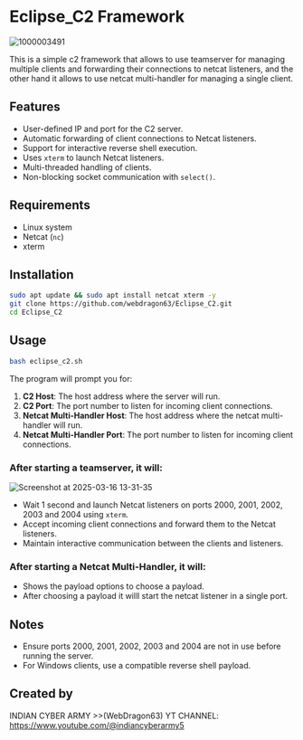 # Eclipse_C2 Framework
![1000003491](https://github.com/user-attachments/assets/acda833e-d678-422a-87d0-6a290eefd5c1)


This is a simple c2 framework that allows to use teamserver for managing multiple clients and forwarding their connections to netcat listeners, and the other hand it allows to use netcat multi-handler for managing a single client. 

## Features
- User-defined IP and port for the C2 server.
- Automatic forwarding of client connections to Netcat listeners.
- Support for interactive reverse shell execution.
- Uses `xterm` to launch Netcat listeners.
- Multi-threaded handling of clients.
- Non-blocking socket communication with `select()`.

## Requirements
- Linux system
- Netcat (`nc`)
- xterm

## Installation
```sh
sudo apt update && sudo apt install netcat xterm -y
git clone https://github.com/webdragon63/Eclipse_C2.git
cd Eclipse_C2
```

## Usage
```sh
bash eclipse_c2.sh
```
The program will prompt you for:
1. **C2 Host**: The host address where the server will run.
2. **C2 Port**: The port number to listen for incoming client connections.
3. **Netcat Multi-Handler Host**: The host address where the netcat multi-handler will run.
4. **Netcat Multi-Handler Port**: The port number to listen for incoming client connections.

### After starting a teamserver, it will:
![Screenshot at 2025-03-16 13-31-35](https://github.com/user-attachments/assets/9764f6db-40bd-42c9-8b5c-aa521362af8d)

- Wait 1 second and launch Netcat listeners on ports 2000, 2001, 2002, 2003 and 2004 using `xterm`.
- Accept incoming client connections and forward them to the Netcat listeners.
- Maintain interactive communication between the clients and listeners.

### After starting a Netcat Multi-Handler, it will:
- Shows the payload options to choose a payload.
- After choosing a payload it willl start the netcat listener in a single port.

## Notes
- Ensure ports 2000, 2001, 2002, 2003 and 2004 are not in use before running the server.
- For Windows clients, use a compatible reverse shell payload.

## Created by
INDIAN CYBER ARMY >>(WebDragon63)
YT CHANNEL: https://www.youtube.com/@indiancyberarmy5
